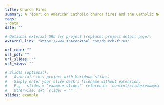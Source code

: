 ```yaml
---
title: Church Fires
summary: A report on American Catholic church fires and the Catholic News Archive
tags:
- data
date: ""

# Optional external URL for project (replaces project detail page).
external_link: "https://www.sharonkabel.com/church-fires"

url_code: ""
url_pdf: ""
url_slides: ""
url_video: ""

# Slides (optional).
#   Associate this project with Markdown slides.
#   Simply enter your slide deck's filename without extension.
#   E.g. `slides = "example-slides"` references `content/slides/example-slides.md`.
#   Otherwise, set `slides = ""`.
slides: example
---
```




